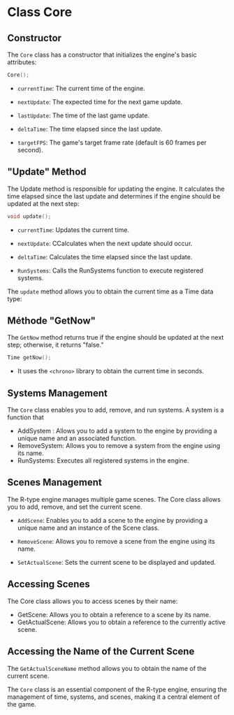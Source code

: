 # Class Core
## Constructor

The `Core` class has a constructor that initializes the engine's basic attributes:

```cpp
Core();

```

- `currentTime`: The current time of the engine.


- `nextUpdate`: The expected time for the next game update.


- `lastUpdate`: The time of the last game update.

- `deltaTime`: The time elapsed since the last update.


- `targetFPS`: The game's target frame rate (default is 60 frames per second).

##  "Update" Method
The Update method is responsible for updating the engine. It calculates the time elapsed since the last update and determines if the engine should be updated at the next step:
```cpp
void update();
```
- `currentTime`: Updates the current time.


- `nextUpdate`: CCalculates when the next update should occur.

- `deltaTime`: Calculates the time elapsed since the last update.


- `RunSystems`: Calls the RunSystems function to execute registered systems.

The `update` method allows you to obtain the current time as a Time data type:

## Méthode "GetNow"

The `GetNow` method returns true if the engine should be updated at the next step; otherwise, it returns "false."

```cpp
Time getNow();
```

- It uses the `<chrono>` library to obtain the current time in seconds.

## Systems Management
The `Core` class enables you to add, remove, and run systems. A system is a function that

- AddSystem :  Allows you to add a system to the engine by providing a unique name and an associated function.
- RemoveSystem: Allows you to remove a system from the engine using its name.
- RunSystems: Executes all registered systems in the engine.

## Scenes Management

The R-type engine manages multiple game scenes. The Core class allows you to add, remove, and set the current scene.

- `AddScene`: Enables you to add a scene to the engine by providing a unique name and an instance of the Scene class.


- `RemoveScene`: Allows you to remove a scene from the engine using its name.


- `SetActualScene`: Sets the current scene to be displayed and updated.

## Accessing Scenes

The Core class allows you to access scenes by their name:

- GetScene:  Allows you to obtain a reference to a scene by its name.
- GetActualScene: Allows you to obtain a reference to the currently active scene.

## Accessing the Name of the Current Scene

The `GetActualSceneName`  method allows you to obtain the name of the current scene.

The `Core` class is an essential component of the R-type engine, ensuring the management of time, systems, and scenes, making it a central element of the game.
